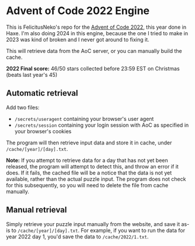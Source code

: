# Advent of Code 2022 Engine

This is FelicitusNeko's repo for the [Advent of Code 2022](https://adventofcode.com/), this year done in Haxe. I'm also doing 2024 in this engine, because the one I tried to make in 2023 was kind of broken and I never got around to fixing it.

This will retrieve data from the AoC server, or you can manually build the cache.

**2022 Final score:** 46/50 stars collected before 23:59 EST on Christmas (beats last year's 45)

## Automatic retrieval

Add two files:
 - `/secrets/useragent` containing your browser's user agent
 - `/secrets/session` containing your login session with AoC as specified in your browser's cookies

The program will then retrieve input data and store it in cache, under `/cache/[year]/[day].txt`.

**Note:** If you attempt to retrieve data for a day that has not yet been released, the program will attempt to detect this, and throw an error if it does. If it fails, the cached file will be a notice that the data is not yet available, rather than the actual puzzle input. The program does not check for this subsequently, so you will need to delete the file from cache manually.

## Manual retrieval

Simply retrieve your puzzle input manually from the website, and save it as-is to `/cache/[year]/[day].txt`. For example, if you want to run the data for year 2022 day 1, you'd save the data to `/cache/2022/1.txt`.